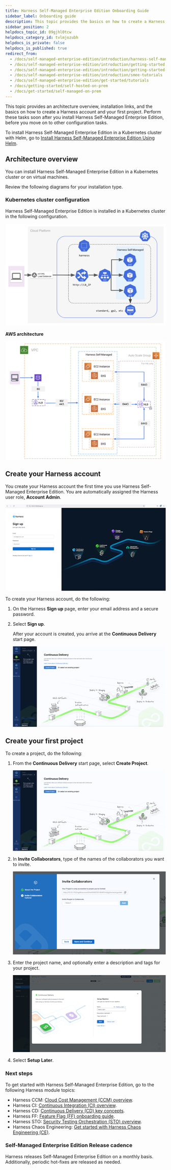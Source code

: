 ```yaml
---
title: Harness Self-Managed Enterprise Edition Onboarding Guide
sidebar_label: Onboarding guide
description: This topic provides the basics on how to create a Harness account and first project. These are the first tasks that come after installing the on-prem Harness Self-Managed Enterprise Edition.
sidebar_position: 2
helpdocs_topic_id: 09gjhl0tcw
helpdocs_category_id: tvlmjozubh
helpdocs_is_private: false
helpdocs_is_published: true
redirect_from:
  - /docs/self-managed-enterprise-edition/introduction/harness-self-managed-enterprise-edition-overview
  - /docs/self-managed-enterprise-edition/introduction/getting-started
  - /docs/self-managed-enterprise-edition/introduction/getting-started-with-self-managed-enterprise-edition
  - /docs/self-managed-enterprise-edition/introduction/smee-tutorials
  - /docs/self-managed-enterprise-edition/get-started/tutorials
  - /docs/getting-started/self-hosted-on-prem
  - /docs/get-started/self-managed-on-prem
---
```


This topic provides an architecture overview, installation links, and the basics on how to create a Harness account and your first project. Perform these tasks soon after you install Harness Self-Managed Enterprise Edition, before you move on to other configuration tasks.

To install Harness Self-Managed Enterprise Edition in a Kubernetes cluster with Helm, go to [Install Harness Self-Managed Enterprise Edition Using Helm](/docs/self-managed-enterprise-edition/install/install-using-helm).

## Architecture overview
You can install Harness Self-Managed Enterprise Edition in a Kubernetes cluster or on virtual machines.

Review the following diagrams for your installation type.

### Kubernetes cluster configuration

Harness Self-Managed Enterprise Edition is installed in a Kubernetes cluster in the following configuration.

![](./static/harness-self-managed-enterprise-edition-overview-00.png)

**AWS architecture**

![](./static/aws_architecture_smpOverview.png)

## Create your Harness account

You create your Harness account the first time you use Harness Self-Managed Enterprise Edition. You are automatically assigned the Harness user role, **Account Admin**.

![](./static/getting-started-with-self-managed-enterprise-edition-01.png)

To create your Harness account, do the following:

1. On the Harness **Sign up** page, enter your email address and a secure password.

2. Select **Sign up**.

   After your account is created, you arrive at the **Continuous Delivery** start page.

   ![](./static/getting-started-with-self-managed-enterprise-edition-02.png)

## Create your first project

To create a project, do the following:

1. From the **Continuous Delivery** start page, select **Create Project**.

   ![](./static/getting-started-with-self-managed-enterprise-edition-03.png)

2. In **Invite Collaborators**, type of the names of the collaborators you want to invite.

    ![](./static/getting-started-with-self-managed-enterprise-edition-04.png)

3. Enter the project name, and optionally enter a description and tags for your project.

   ![](./static/getting-started-with-self-managed-enterprise-edition-05.png)

4. Select **Setup Later**.

### Next steps

To get started with Harness Self-Managed Enterprise Edition, go to the following Harness module topics:

* Harness CCM: [Cloud Cost Management (CCM) overview](/docs/cloud-cost-management/get-started/overview).
* Harness CI: [Continuous Integration (CI) overview](/docs/continuous-integration/get-started/overview).
* Harness CD: [Continuous Delivery (CD) key concepts](../../continuous-delivery/get-started/key-concepts.md).
* Harness FF: [Feature Flag (FF) onboarding guide](/docs/feature-flags/get-started/onboarding-guide).
* Harness STO: [Security Testing Orchestration (STO) overview](../../security-testing-orchestration/get-started/overview.md).
* Harness Chaos Engineering: [Get started with Harness Chaos Engineering (CE)](/docs/category/get-started-with-hce).

### Self-Managed Enterprise Edition Release cadence
Harness releases Self-Managed Enterprise Edition on a monthly basis. Additionally, periodic hot-fixes are released as needed.
